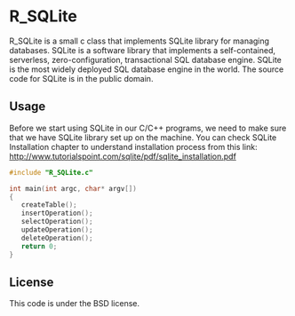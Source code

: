 R_SQLite
=================

R_SQLite is a small c class that implements SQLite library for managing databases.
SQLite is a software library that implements a self-contained, serverless, zero-configuration, transactional SQL database engine. SQLite is the most widely deployed SQL database engine in the world. The source code for SQLite is in the public domain.

Usage
-------------

Before we start using SQLite in our C/C++ programs, we need to make sure that we have SQLite library set up on the machine. You can check SQLite Installation chapter to understand installation process from this link:
http://www.tutorialspoint.com/sqlite/pdf/sqlite_installation.pdf

```C
#include "R_SQLite.c"

int main(int argc, char* argv[])
{
   createTable();
   insertOperation();
   selectOperation();
   updateOperation();
   deleteOperation();
   return 0;
}
```

License
--------

This code is under the BSD license.
